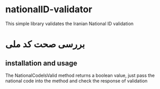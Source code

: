 # nationalID-validator
This simple library validates the Iranian National ID validation
# بررسی صحت کد ملی
## installation and usage
The NationalCodeIsValid method returns a boolean value, just pass the national code into the method and check the response of validation
